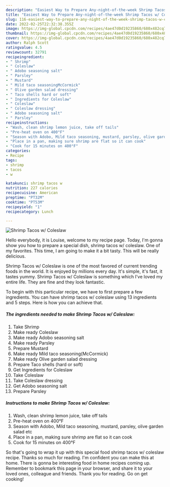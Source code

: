 ```yaml
---
description: "Easiest Way to Prepare Any-night-of-the-week Shrimp Tacos w/ Coleslaw"
title: "Easiest Way to Prepare Any-night-of-the-week Shrimp Tacos w/ Coleslaw"
slug: 116-easiest-way-to-prepare-any-night-of-the-week-shrimp-tacos-w-coleslaw
date: 2022-02-25T22:32:38.355Z
image: https://img-global.cpcdn.com/recipes/4ae47d0d19235860/680x482cq70/shrimp-tacos-w-coleslaw-recipe-main-photo.jpg
thumbnail: https://img-global.cpcdn.com/recipes/4ae47d0d19235860/680x482cq70/shrimp-tacos-w-coleslaw-recipe-main-photo.jpg
cover: https://img-global.cpcdn.com/recipes/4ae47d0d19235860/680x482cq70/shrimp-tacos-w-coleslaw-recipe-main-photo.jpg
author: Ralph Scott
ratingvalue: 4.5
reviewcount: 32791
recipeingredient:
- " Shrimp"
- " Coleslaw"
- " Adobo seasoning salt"
- " Parsley"
- " Mustard"
- " Mild taco seasoningMcCormick"
- " Olive garden salad dressing"
- " Taco shells hard or soft"
- " Ingredients for Coleslaw"
- " Coleslaw"
- " Coleslaw dressing"
- " Adobo seasoning salt"
- " Parsley"
recipeinstructions:
- "Wash, clean shrimp lemon juice, take off tails"
- "Pre-heat oven on 400°F"
- "Season with Adobo, Mild taco seasoning, mustard, parsley, olive garden salad etc"
- "Place in a pan, making sure shrimp are flat so it can cook"
- "Cook for 15 minutes on 400°F"
categories:
- Recipe
tags:
- shrimp
- tacos
- w

katakunci: shrimp tacos w 
nutrition: 227 calories
recipecuisine: American
preptime: "PT32M"
cooktime: "PT53M"
recipeyield: "1"
recipecategory: Lunch

---
```



![Shrimp Tacos w/ Coleslaw](https://img-global.cpcdn.com/recipes/4ae47d0d19235860/680x482cq70/shrimp-tacos-w-coleslaw-recipe-main-photo.jpg)

Hello everybody, it is Louise, welcome to my recipe page. Today, I'm gonna show you how to prepare a special dish, shrimp tacos w/ coleslaw. One of my favorites. This time, I am going to make it a bit tasty. This will be really delicious.



Shrimp Tacos w/ Coleslaw is one of the most favored of current trending foods in the world. It is enjoyed by millions every day. It's simple, it's fast, it tastes yummy. Shrimp Tacos w/ Coleslaw is something which I've loved my entire life. They are fine and they look fantastic.


To begin with this particular recipe, we have to first prepare a few ingredients. You can have shrimp tacos w/ coleslaw using 13 ingredients and 5 steps. Here is how you can achieve that.

<!--inarticleads1-->

##### The ingredients needed to make Shrimp Tacos w/ Coleslaw:

1. Take  Shrimp
1. Make ready  Coleslaw
1. Make ready  Adobo seasoning salt
1. Make ready  Parsley
1. Prepare  Mustard
1. Make ready  Mild taco seasoning(McCormick)
1. Make ready  Olive garden salad dressing
1. Prepare  Taco shells (hard or soft)
1. Get  Ingredients for Coleslaw
1. Take  Coleslaw
1. Take  Coleslaw dressing
1. Get  Adobo seasoning salt
1. Prepare  Parsley




<!--inarticleads2-->

##### Instructions to make Shrimp Tacos w/ Coleslaw:

1. Wash, clean shrimp lemon juice, take off tails
1. Pre-heat oven on 400°F
1. Season with Adobo, Mild taco seasoning, mustard, parsley, olive garden salad etc
1. Place in a pan, making sure shrimp are flat so it can cook
1. Cook for 15 minutes on 400°F




So that's going to wrap it up with this special food shrimp tacos w/ coleslaw recipe. Thanks so much for reading. I'm confident you can make this at home. There is gonna be interesting food in home recipes coming up. Remember to bookmark this page in your browser, and share it to your loved ones, colleague and friends. Thank you for reading. Go on get cooking!
